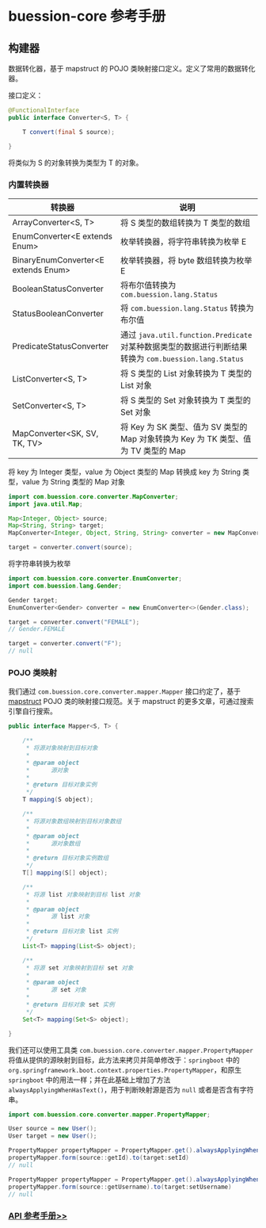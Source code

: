 # buession-core 参考手册


## 构建器


数据转化器，基于 mapstruct 的 POJO 类映射接口定义。定义了常用的数据转化器。

接口定义：

```java
@FunctionalInterface
public interface Converter<S, T> {

	T convert(final S source);

}
```

将类似为 S 的对象转换为类型为 T 的对象。


### 内置转换器


|  转换器   | 说明  |
|  ----  | ----  |
| ArrayConverter<S, T>  | 将 S 类型的数组转换为 T 类型的数组 |
| EnumConverter<E extends Enum<E>>  | 枚举转换器，将字符串转换为枚举 E |
| BinaryEnumConverter<E extends Enum<E>>  | 枚举转换器，将 byte 数组转换为枚举 E |
| BooleanStatusConverter  | 将布尔值转换为 `com.buession.lang.Status` |
| StatusBooleanConverter  | 将 `com.buession.lang.Status` 转换为布尔值 |
| PredicateStatusConverter<T>  | 通过 `java.util.function.Predicate` 对某种数据类型的数据进行判断结果转换为 `com.buession.lang.Status` |
| ListConverter<S, T>  | 将 S 类型的 List 对象转换为 T 类型的 List 对象 |
| SetConverter<S, T>  | 将 S 类型的 Set 对象转换为 T 类型的 Set 对象 |
| MapConverter<SK, SV, TK, TV>  | 将 Key 为 SK 类型、值为 SV 类型的 Map 对象转换为 Key 为 TK 类型、值为 TV 类型的 Map |

将 key 为 Integer 类型，value 为 Object 类型的 Map 转换成 key 为 String 类型，value 为 String 类型的 Map 对象

```java
import com.buession.core.converter.MapConverter;
import java.util.Map;

Map<Integer, Object> source;
Map<String, String> target;
MapConverter<Integer, Object, String, String> converter = new MapConverter<>();

target = converter.convert(source);
```

将字符串转换为枚举

```java
import com.buession.core.converter.EnumConverter;
import com.buession.lang.Gender;

Gender target;
EnumConverter<Gender> converter = new EnumConverter<>(Gender.class);

target = converter.convert("FEMALE");
// Gender.FEMALE

target = converter.convert("F");
// null
```


### POJO 类映射

我们通过 `com.buession.core.converter.mapper.Mapper` 接口约定了，基于 [mapstruct](https://mapstruct.org/) POJO 类的映射接口规范。关于 mapstruct 的更多文章，可通过搜索引擎自行搜索。

```java
public interface Mapper<S, T> {

	/**
	 * 将源对象映射到目标对象
	 *
	 * @param object
	 * 		源对象
	 *
	 * @return 目标对象实例
	 */
	T mapping(S object);

	/**
	 * 将源对象数组映射到目标对象数组
	 *
	 * @param object
	 * 		源对象数组
	 *
	 * @return 目标对象实例数组
	 */
	T[] mapping(S[] object);

	/**
	 * 将源 list 对象映射到目标 list 对象
	 *
	 * @param object
	 * 		源 list 对象
	 *
	 * @return 目标对象 list 实例
	 */
	List<T> mapping(List<S> object);

	/**
	 * 将源 set 对象映射到目标 set 对象
	 *
	 * @param object
	 * 		源 set 对象
	 *
	 * @return 目标对象 set 实例
	 */
	Set<T> mapping(Set<S> object);

}
```

我们还可以使用工具类 `com.buession.core.converter.mapper.PropertyMapper` 将值从提供的源映射到目标，此方法来拷贝并简单修改于：`springboot` 中的 `org.springframework.boot.context.properties.PropertyMapper`，和原生 `springboot` 中的用法一样；并在此基础上增加了方法 `alwaysApplyingWhenHasText()`，用于判断映射源是否为 `null` 或者是否含有字符串。

```java
import com.buession.core.converter.mapper.PropertyMapper;

User source = new User();
User target = new User();

PropertyMapper propertyMapper = PropertyMapper.get().alwaysApplyingWhenNonNull();
propertyMapper.form(source::getId).to(target:setId)
// null

PropertyMapper propertyMapper = PropertyMapper.get().alwaysApplyingWhenHasText();
propertyMapper.form(source::getUsername).to(target:setUsername)
// null
```


### [API 参考手册>>](https://javadoc.io/static/com.buession/buession-core/2.1.0/com/buession/core/converter/package-summary.html)